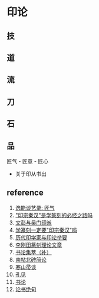 # 印论

## 技

## 道

## 流

## 刀

## 石

## 品


匠气 - 匠意 - 匠心

- 关于印从书出




## reference
1. [逸能谈艺录: 匠气](https://app.yinxiang.com/fx/94e93de5-d5aa-4676-8c0d-b94a1a22a9cf)
1. ["印宗秦汉"是学篆刻的必经之路吗](https://app.yinxiang.com/fx/52d54bc0-9b97-4355-aa34-fe18e4fc47a1)
1. [文彭与吴门印派](https://app.yinxiang.com/fx/982ba590-2ad6-45aa-92d7-7853cdc9a110)
1. [学篆刻一定要"印宗秦汉"吗](https://app.yinxiang.com/fx/af37ece7-53c5-475e-9774-1bcecddc79e2)
1. [历代印学家与印论举要](https://app.yinxiang.com/fx/18ccdfd4-cc8c-4c51-925f-57515b7c8fc3)
1. [李刚田篆刻理论文章](https://app.yinxiang.com/fx/011527b7-5bda-4632-b678-10048139d2a2)
1. [书论集萃（补）](https://app.yinxiang.com/fx/f845653f-3951-43db-b17b-043d4241c1e8)
1. [南帖北碑简论](https://app.yinxiang.com/fx/3a80d985-e95a-445b-bb60-a8c046a64993)
1. [寒山帚谈](https://app.yinxiang.com/fx/9bfa8dce-ef81-4ef8-b028-5d7fd58cc8ce)
1. [孔见](https://app.yinxiang.com/fx/c9c2665d-4fdd-4aaa-bef0-5f16cdcc690c)
1. [书论](https://app.yinxiang.com/fx/dcce7909-0f91-44a2-96f8-a1c1ad41e891)
1. [论书绝句](https://app.yinxiang.com/fx/58070901-1107-4b87-9ecc-56c70c209608)
